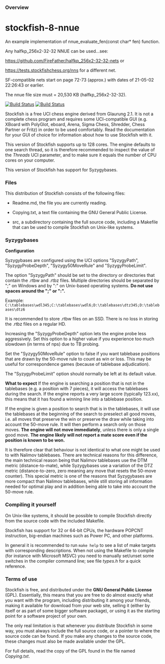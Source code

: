 ### Overview
# stockfish-8-nnue

An example implementation of nnue_evaluate_fen(const char* fen) function.

Any halfkp_256x2-32-32 NNUE can be used...see:

https://github.com/FireFather/halfkp_256x2-32-32-nets or

https://tests.stockfishchess.org/nns for a different net.

SF-compatible nets start on page 72-73 (approx.) with dates of 21-05-02 22:26:43 or earlier.

The nnue file size must = 20,530 KB (halfkp_256x2-32-32).

[![Build Status](https://travis-ci.org/official-stockfish/Stockfish.svg?branch=master)](https://travis-ci.org/official-stockfish/Stockfish)
[![Build Status](https://ci.appveyor.com/api/projects/status/github/official-stockfish/Stockfish?svg=true)](https://ci.appveyor.com/project/mcostalba/stockfish)

Stockfish is a free UCI chess engine derived from Glaurung 2.1. It is
not a complete chess program and requires some UCI-compatible GUI
(e.g. XBoard with PolyGlot, eboard, Arena, Sigma Chess, Shredder, Chess
Partner or Fritz) in order to be used comfortably. Read the
documentation for your GUI of choice for information about how to use
Stockfish with it.

This version of Stockfish supports up to 128 cores. The engine defaults
to one search thread, so it is therefore recommended to inspect the value of
the *Threads* UCI parameter, and to make sure it equals the number of CPU
cores on your computer.

This version of Stockfish has support for Syzygybases.


### Files

This distribution of Stockfish consists of the following files:

  * Readme.md, the file you are currently reading.

  * Copying.txt, a text file containing the GNU General Public License.

  * src, a subdirectory containing the full source code, including a Makefile
    that can be used to compile Stockfish on Unix-like systems.


### Syzygybases

**Configuration**

Syzygybases are configured using the UCI options "SyzygyPath",
"SyzygyProbeDepth", "Syzygy50MoveRule" and "SyzygyProbeLimit".

The option "SyzygyPath" should be set to the directory or directories that
contain the .rtbw and .rtbz files. Multiple directories should be
separated by ";" on Windows and by ":" on Unix-based operating systems.
**Do not use spaces around the ";" or ":".**

Example: `C:\tablebases\wdl345;C:\tablebases\wdl6;D:\tablebases\dtz345;D:\tablebases\dtz6`

It is recommended to store .rtbw files on an SSD. There is no loss in
storing the .rtbz files on a regular HD.

Increasing the "SyzygyProbeDepth" option lets the engine probe less
aggressively. Set this option to a higher value if you experience too much
slowdown (in terms of nps) due to TB probing.

Set the "Syzygy50MoveRule" option to false if you want tablebase positions
that are drawn by the 50-move rule to count as win or loss. This may be useful
for correspondence games (because of tablebase adjudication).

The "SyzygyProbeLimit" option should normally be left at its default value.

**What to expect**
If the engine is searching a position that is not in the tablebases (e.g.
a position with 7 pieces), it will access the tablebases during the search.
If the engine reports a very large score (typically 123.xx), this means
that it has found a winning line into a tablebase position.

If the engine is given a position to search that is in the tablebases, it
will use the tablebases at the beginning of the search to preselect all
good moves, i.e. all moves that preserve the win or preserve the draw while
taking into account the 50-move rule.
It will then perform a search only on those moves. **The engine will not move
immediately**, unless there is only a single good move. **The engine likely
will not report a mate score even if the position is known to be won.**

It is therefore clear that behaviour is not identical to what one might
be used to with Nalimov tablebases. There are technical reasons for this
difference, the main technical reason being that Nalimov tablebases use the
DTM metric (distance-to-mate), while Syzygybases use a variation of the
DTZ metric (distance-to-zero, zero meaning any move that resets the 50-move
counter). This special metric is one of the reasons that Syzygybases are
more compact than Nalimov tablebases, while still storing all information
needed for optimal play and in addition being able to take into account
the 50-move rule.


### Compiling it yourself

On Unix-like systems, it should be possible to compile Stockfish
directly from the source code with the included Makefile.

Stockfish has support for 32 or 64-bit CPUs, the hardware POPCNT
instruction, big-endian machines such as Power PC, and other platforms.

In general it is recommended to run `make help` to see a list of make
targets with corresponding descriptions. When not using the Makefile to
compile (for instance with Microsoft MSVC) you need to manually
set/unset some switches in the compiler command line; see file *types.h*
for a quick reference.


### Terms of use

Stockfish is free, and distributed under the **GNU General Public License**
(GPL). Essentially, this means that you are free to do almost exactly
what you want with the program, including distributing it among your
friends, making it available for download from your web site, selling
it (either by itself or as part of some bigger software package), or
using it as the starting point for a software project of your own.

The only real limitation is that whenever you distribute Stockfish in
some way, you must always include the full source code, or a pointer
to where the source code can be found. If you make any changes to the
source code, these changes must also be made available under the GPL.

For full details, read the copy of the GPL found in the file named
*Copying.txt*.
